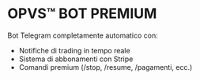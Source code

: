 # OPVS™ BOT PREMIUM

Bot Telegram completamente automatico con:
- Notifiche di trading in tempo reale
- Sistema di abbonamenti con Stripe
- Comandi premium (/stop, /resume, /pagamenti, ecc.)
